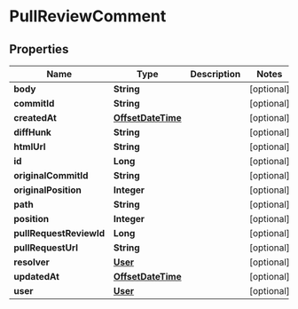 # PullReviewComment

## Properties
Name | Type | Description | Notes
------------ | ------------- | ------------- | -------------
**body** | **String** |  |  [optional]
**commitId** | **String** |  |  [optional]
**createdAt** | [**OffsetDateTime**](OffsetDateTime.md) |  |  [optional]
**diffHunk** | **String** |  |  [optional]
**htmlUrl** | **String** |  |  [optional]
**id** | **Long** |  |  [optional]
**originalCommitId** | **String** |  |  [optional]
**originalPosition** | **Integer** |  |  [optional]
**path** | **String** |  |  [optional]
**position** | **Integer** |  |  [optional]
**pullRequestReviewId** | **Long** |  |  [optional]
**pullRequestUrl** | **String** |  |  [optional]
**resolver** | [**User**](User.md) |  |  [optional]
**updatedAt** | [**OffsetDateTime**](OffsetDateTime.md) |  |  [optional]
**user** | [**User**](User.md) |  |  [optional]
